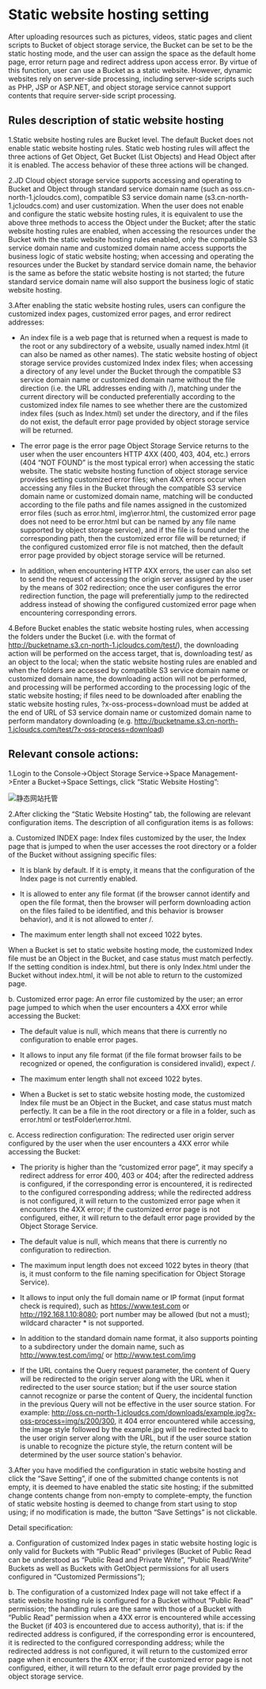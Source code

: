 # Static website hosting setting

After uploading resources such as pictures, videos, static pages and client scripts to Bucket of object storage service, the Bucket can be set to be the static hosting mode, and the user can assign the space as the default home page, error return page and redirect address upon access error. By virtue of this function, user can use a Bucket as a static website. However, dynamic websites rely on server-side processing, including server-side scripts such as PHP, JSP or ASP.NET, and object storage service cannot support contents that require server-side script processing.

## Rules description of static website hosting

1.Static website hosting rules are Bucket level. The default Bucket does not enable static website hosting rules. Static web hosting rules will affect the three actions of Get Object, Get Bucket (List Objects) and Head Object after it is enabled. The access behavior of these three actions will be changed.

2.JD Cloud object storage service supports accessing and operating to Bucket and Object through standard service domain name (such as oss.cn-north-1.jcloudcs.com), compatible S3 service domain name (s3.cn-north-1.jcloudcs.com) and user customization. When the user does not enable and configure the static website hosting rules, it is equivalent to use the above three methods to access the Object under the Bucket; after the static website hosting rules are enabled, when accessing the resources under the Bucket with the static website hosting rules enabled, only the compatible S3 service domain name and customized domain name access supports the business logic of static website hosting; when accessing and operating the resources under the Bucket by standard service domain name, the behavior is the same as before the static website hosting is not started; the future standard service domain name will also support the business logic of static website hosting.

3.After enabling the static website hosting rules, users can configure the customized index pages, customized error pages, and error redirect addresses:

* An index file is a web page that is returned when a request is made to the root or any subdirectory of a website, usually named index.html (it can also be named as other names). The static website hosting of object storage service provides customized Index index files; when accessing a directory of any level under the Bucket through the compatible S3 service domain name or customized domain name without the file direction (i.e. the URL addresses ending with /), matching under the current directory will be conducted preferentially according to the customized index file names to see whether there are the customized index files (such as Index.html) set under the directory, and if the files do not exist, the default error page provided by object storage service will be returned.

* The error page is the error page Object Storage Service returns to the user when the user encounters HTTP 4XX (400, 403, 404, etc.) errors (404 “NOT FOUND” is the most typical error) when accessing the static website. The static website hosting function of object storage service provides setting customized error files; when 4XX errors occur when accessing any files in the Bucket through the compatible S3 service domain name or customized domain name, matching will be conducted according to the file paths and file names assigned in the customized error files (such as error.html, img\error.html, the customized error page does not need to be error.html but can be named by any file name supported by object storage service), and if the file is found under the corresponding path, then the customized error file will be returned; if the configured customized error file is not matched, then the default error page provided by object storage service will be returned.

* In addition, when encountering HTTP 4XX errors, the user can also set to send the request of accessing the origin server assigned by the user by the means of 302 redirection; once the user configures the error redirection function, the page will preferentially jump to the redirected address instead of showing the configured customized error page when encountering corresponding errors.

4.Before Bucket enables the static website hosting rules, when accessing the folders under the Bucket (i.e. with the format of http://bucketname.s3.cn-north-1.jcloudcs.com/test/), the downloading action will be performed on the access target, that is, downloading test/ as an object to the local; when the static website hosting rules are enabled and when the folders are accessed by compatible S3 service domain name or customized domain name, the downloading action will not be performed, and processing will be performed according to the processing logic of the static website hosting; if files need to be downloaded after enabling the static website hosting rules, ?x-oss-process=download  must be added at the end of URL of S3 service domain name or customized domain name to perform mandatory downloading (e.g. http://bucketname.s3.cn-north-1.jcloudcs.com/test/?x-oss-process=download)

## Relevant console actions:

1.Login to the Console->Object Storage Service->Space Management->Enter a Bucket->Space Settings, click “Static Website Hosting”:

![静态网站托管](https://github.com/jdcloudcom/cn/blob/edit/image/Object-Storage-Service/OSS-040.png)

2.After clicking the “Static Website Hosting” tab, the following are relevant configuration items. The description of all configuration items is as follows:

a. Customized INDEX page: Index files customized by the user, the Index page that is jumped to when the user accesses the root directory or a folder of the Bucket without assigning specific files:

* It is blank by default. If it is empty, it means that the configuration of the Index page is not currently enabled.

* It is allowed to enter any file format (if the browser cannot identify and open the file format, then the browser will perform downloading action on the files failed to be identified, and this behavior is browser behavior), and it is not allowed to enter /.

* The maximum enter length shall not exceed 1022 bytes.

When a Bucket is set to static website hosting mode, the customized Index file must be an Object in the Bucket, and case status must match perfectly. If the setting condition is index.html, but there is only Index.html under the Bucket without index.html, it will be not able to return to the customized page.

b. Customized error page: An error file customized by the user; an error page jumped to which when the user encounters a 4XX error while accessing the Bucket:

* The default value is null, which means that there is currently no configuration to enable error pages.

* It allows to input any file format (if the file format browser fails to be recognized or opened, the configuration is considered invalid), expect /.

* The maximum enter length shall not exceed 1022 bytes.

* When a Bucket is set to static website hosting mode, the customized Index file must be an Object in the Bucket, and case status must match perfectly. It can be a file in the root directory or a file in a folder, such as error.html or testFolder\error.html.

c. Access redirection configuration: The redirected user origin server configured by the user when the user encounters a 4XX error while accessing the Bucket:

* The priority is higher than the “customized error page”, it may specify a redirect address for error 400, 403 or 404; after the redirected address is configured, if the corresponding error is encountered, it is redirected to the configured corresponding address; while the redirected address is not configured, it will return to the customized error page when it encounters the 4XX error; if the customized error page is not configured, either, it will return to the default error page provided by the Object Storage Service.

* The default value is null, which means that there is currently no configuration to redirection.

* The maximum input length does not exceed 1022 bytes in theory (that is, it must conform to the file naming specification for Object Storage Service).

* It allows to input only the full domain name or IP format (input format check is required), such as https://www.test.com or http://192.168.1.10:8080; port number may be allowed (but not a must); wildcard character * is not supported.

* In addition to the standard domain name format, it also supports pointing to a subdirectory under the domain name, such as http://www.test.com/img/ or http://www.test.com/img

* If the URL contains the Query request parameter, the content of Query will be redirected to the origin server along with the URL when it redirected to the user source station; but if the user source station cannot recognize or parse the content of Query, the incidental function in the previous Query will not be effective in the user source station. For example: http://oss.cn-north-1.jcloudcs.com/downloads/example.jpg?x-oss-process=img/s/200/300, it 404 error encountered while accessing, the image style followed by the example.jpg will be redirected back to the user origin server along with the URL, but if the user source station is unable to recognize the picture style, the return content will be determined by the user source station's behavior.


3.After you have modified the configuration in static website hosting and click the “Save Setting”, if one of the submitted change contents is not empty, it is deemed to have enabled the static site hosting; if the submitted change contents change from non-empty to complete-empty, the function of static website hosting is deemed to change from start using to stop using; if no modification is made, the button “Save Settings” is not clickable.

Detail specification:

a. Configuration of customized Index pages in static website hosting logic is only valid for Buckets with “Public Read" privileges (Bucket of Public Read can be understood as “Public Read and Private Write”, “Public Read/Write” Buckets as well as Buckets with GetObject permissions for all users configured in “Customized Permissions”);

b. The configuration of a customized Index page will not take effect if a static website hosting rule is configured for a Bucket without “Public Read” permission; the handling rules are the same with those of a Bucket with “Public Read” permission when a 4XX error is encountered while accessing the Bucket (if 403 is encountered due to access authority), that is: if the redirected address is configured, if the corresponding error is encountered, it is redirected to the configured corresponding address; while the redirected address is not configured, it will return to the customized error page when it encounters the 4XX error; if the customized error page is not configured, either, it will return to the default error page provided by the object storage service.
